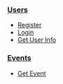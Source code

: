 ### [Users](users/index.md)

  - [Register](users/register.md "Register User")
  - [Login](users/login.md "Login")
  - [Get User Info](users/info.md "Get loggedin user details") 

### [Events](events/index.md)
  - [Get Event](events/get-event.md "Get event details") 